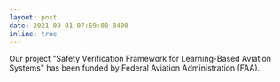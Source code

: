 ```yaml
---
layout: post
date: 2021-09-01 07:59:00-0400
inline: true
---
```


Our project "Safety Verification Framework for Learning-Based Aviation Systems" has been funded by Federal Aviation Administration (FAA).
